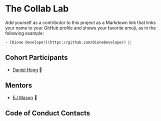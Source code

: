 # The Collab Lab

Add yourself as a contributor to this project as a Markdown link that links your name to your GitHub profile and shows your favorite emoji, as in the following example:

    - [Dione Developer](https://github.com/DioneDeveloper) 💅

## Cohort Participants

- [Daniel Hong](https://github.com/daniel-sj-hong) 🤯

## Mentors

- [EJ Mason](https://github.com/mxmason) 🐧

## Code of Conduct Contacts
